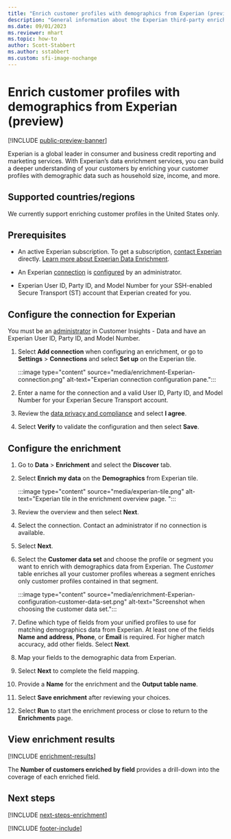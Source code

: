 ```yaml
---
title: "Enrich customer profiles with demographics from Experian (preview)"
description: "General information about the Experian third-party enrichment."
ms.date: 09/01/2023
ms.reviewer: mhart
ms.topic: how-to
author: Scott-Stabbert
ms.author: sstabbert
ms.custom: sfi-image-nochange
---
```


# Enrich customer profiles with demographics from Experian (preview)

[!INCLUDE [public-preview-banner](includes/public-preview-banner.md)]

Experian is a global leader in consumer and business credit reporting and marketing services. With Experian’s data enrichment services, you can build a deeper understanding of your customers by enriching your customer profiles with demographic data such as household size, income, and more.

## Supported countries/regions

We currently support enriching customer profiles in the United States only.

## Prerequisites

- An active Experian subscription. To get a subscription, [contact Experian](https://www.experian.com/marketing-services/contact) directly. [Learn more about Experian Data Enrichment](https://www.experian.com/marketing-services/microsoft?cmpid=ems_web_mci_cdppage).

- An Experian [connection](connections.md) is [configured](#configure-the-connection-for-experian) by an administrator.

- Experian User ID, Party ID, and Model Number for your SSH-enabled Secure Transport (ST) account that Experian created for you.

## Configure the connection for Experian

You must be an [administrator](user-roles.md#admin) in Customer Insights - Data and have an Experian User ID, Party ID, and Model Number.

1. Select **Add connection** when configuring an enrichment, or go to **Settings** > **Connections** and select **Set up** on the Experian tile.

   :::image type="content" source="media/enrichment-Experian-connection.png" alt-text="Experian connection configuration pane.":::

1. Enter a name for the connection and a valid User ID, Party ID, and Model Number for your Experian Secure Transport account.

1. Review the [data privacy and compliance](connections.md#data-privacy-and-compliance) and select **I agree**.

1. Select **Verify** to validate the configuration and then select **Save**.

## Configure the enrichment

1. Go to **Data** > **Enrichment** and select the **Discover** tab.

1. Select **Enrich my data** on the **Demographics** from Experian tile.

   :::image type="content" source="media/experian-tile.png" alt-text="Experian tile in the enrichment overview page. ":::

1. Review the overview and then select **Next**.

1. Select the connection. Contact an administrator if no connection is available.

1. Select **Next**.

1. Select the **Customer data set** and choose the profile or segment you want to enrich with demographics data from Experian. The *Customer* table enriches all your customer profiles whereas a segment enriches only customer profiles contained in that segment.

    :::image type="content" source="media/enrichment-Experian-configuration-customer-data-set.png" alt-text="Screenshot when choosing the customer data set.":::

1. Define which type of fields from your unified profiles to use for matching demographics data from Experian. At least one of the fields **Name and address**, **Phone**, or **Email** is required. For higher match accuracy, add other fields. Select **Next**.

1. Map your fields to the demographic data from Experian.

1. Select **Next** to complete the field mapping.

1. Provide a **Name** for the enrichment and the **Output table name**.

1. Select **Save enrichment** after reviewing your choices.

1. Select **Run** to start the enrichment process or close to return to the **Enrichments** page.

## View enrichment results

[!INCLUDE [enrichment-results](includes/enrichment-results.md)]

The **Number of customers enriched by field** provides a drill-down into the coverage of each enriched field.

## Next steps

[!INCLUDE [next-steps-enrichment](includes/next-steps-enrichment.md)]

[!INCLUDE [footer-include](includes/footer-banner.md)]
